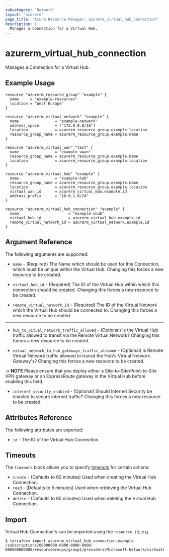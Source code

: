 ```yaml
---
subcategory: "Network"
layout: "azurerm"
page_title: "Azure Resource Manager: azurerm_virtual_hub_connection"
description: |-
  Manages a Connection for a Virtual Hub.
---
```


# azurerm_virtual_hub_connection

Manages a Connection for a Virtual Hub.

## Example Usage

```hcl
resource "azurerm_resource_group" "example" {
  name     = "example-resources"
  location = "West Europe"
}

resource "azurerm_virtual_network" "example" {
  name                = "example-network"
  address_space       = ["172.0.0.0/16"]
  location            = azurerm_resource_group.example.location
  resource_group_name = azurerm_resource_group.example.name
}

resource "azurerm_virtual_wan" "test" {
  name                = "example-vwan"
  resource_group_name = azurerm_resource_group.example.name
  location            = azurerm_resource_group.example.location
}

resource "azurerm_virtual_hub" "example" {
  name                = "example-hub"
  resource_group_name = azurerm_resource_group.example.name
  location            = azurerm_resource_group.example.location
  virtual_wan_id      = azurerm_virtual_wan.example.id
  address_prefix      = "10.0.1.0/24"
}

resource "azurerm_virtual_hub_connection" "example" {
  name                      = "example-vhub"
  virtual_hub_id            = azurerm_virtual_hub.example.id
  remote_virtual_network_id = azurerm_virtual_network.example.id
}
```

## Argument Reference

The following arguments are supported:

* `name` - (Required) The Name which should be used for this Connection, which must be unique within the Virtual Hub. Changing this forces a new resource to be created.

* `virtual_hub_id` - (Required) The ID of the Virtual Hub within which this connection should be created. Changing this forces a new resource to be created.

* `remote_virtual_network_id` - (Required) The ID of the Virtual Network which the Virtual Hub should be connected to. Changing this forces a new resource to be created.

---

* `hub_to_vitual_network_traffic_allowed` - (Optional) Is the Virtual Hub traffic allowed to transit via the Remote Virtual Network? Changing this forces a new resource to be created.

* `vitual_network_to_hub_gateways_traffic_allowed` - (Optional) Is Remote Virtual Network traffic allowed to transit the Hub's Virtual Network Gateway's? Changing this forces a new resource to be created.

-> **NOTE** Please ensure that you deploy either a Site-to-Site/Point-to-Site VPN gateway or an ExpressRoute gateway in the Virtual Hub before enabling this field.

* `internet_security_enabled` - (Optional) Should Internet Security be enabled to secure internet traffic? Changing this forces a new resource to be created.

## Attributes Reference

The following attributes are exported:

* `id` - The ID of the Virtual Hub Connection.

## Timeouts

The `timeouts` block allows you to specify [timeouts](https://www.terraform.io/docs/configuration/resources.html#timeouts) for certain actions:

* `create` - (Defaults to 60 minutes) Used when creating the Virtual Hub Connection.
* `read` - (Defaults to 5 minutes) Used when retrieving the Virtual Hub Connection.
* `delete` - (Defaults to 60 minutes) Used when deleting the Virtual Hub Connection.

## Import

Virtual Hub Connection's can be imported using the `resource id`, e.g.

```shell
$ terraform import azurerm_virtual_hub_connection.example /subscriptions/00000000-0000-0000-0000-000000000000/resourceGroups/group1/providers/Microsoft.Network/virtualHubs/hub1/hubVirtualNetworkConnections/connection1
```
